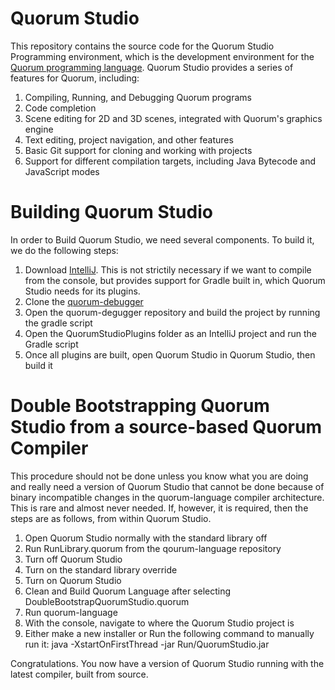 # Quorum Studio #

This repository contains the source code for the Quorum Studio Programming environment, which is the development environment for the [Quorum programming language](https://github.com/qorf/quorum-language). Quorum Studio provides a series of features for Quorum, including:

1. Compiling, Running, and Debugging Quorum programs
2. Code completion
3. Scene editing for 2D and 3D scenes, integrated with Quorum's graphics engine
4. Text editing, project navigation, and other features
5. Basic Git support for cloning and working with projects
6. Support for different compilation targets, including Java Bytecode and JavaScript modes

# Building Quorum Studio #

In order to Build Quorum Studio, we need several components. To build it, we do the following steps:

1. Download [IntelliJ](https://www.jetbrains.com/idea/). This is not strictily necessary if we want to compile from the console, but provides support for Gradle built in, which Quorum Studio needs for its plugins.
2. Clone the [quorum-debugger](https://github.com/qorf/quorum-debugger)
3. Open the quorum-degugger repository and build the project by running the gradle script
4. Open the QuorumStudioPlugins folder as an IntelliJ project and run the Gradle script
5. Once all plugins are built, open Quorum Studio in Quorum Studio, then build it


# Double Bootstrapping Quorum Studio from a source-based Quorum Compiler #

This procedure should not be done unless you know what you are doing and really need a version of Quorum Studio that cannot be done because of binary incompatible changes in the quorum-language compiler architecture. This is rare and almost never needed. If, however, it is required, then the steps are as follows, from within Quorum Studio.

1. Open Quorum Studio normally with the standard library off
2. Run RunLibrary.quorum from the qourum-language repository
3. Turn off Quorum Studio
4. Turn on the standard library override
5. Turn on Quorum Studio
6. Clean and Build Quorum Language after selecting DoubleBootstrapQuorumStudio.quorum
7. Run quorum-language
8. With the console, navigate to where the Quorum Studio project is
9. Either make a new installer or Run the following command to manually run it: java -XstartOnFirstThread -jar Run/QuorumStudio.jar

Congratulations. You now have a version of Quorum Studio running with the latest compiler, built from source.
